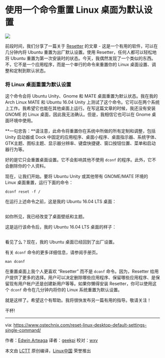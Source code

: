 使用一个命令重置 Linux 桌面为默认设置
======

![](https://www.ostechnix.com/wp-content/uploads/2017/10/Reset-Linux-Desktop-To-Default-Settings-720x340.jpg)

前段时间，我们分享了一篇关于 [Resetter][1] 的文章 - 这是一个有用的软件，可以在几分钟内将 Ubuntu 重置为出厂默认设置。使用 Resetter，任何人都可以轻松地将 Ubuntu 重置为第一次安装时的状态。今天，我偶然发现了一个类似的东西。不，它不是一个应用程序，而是一个单行的命令来重置你的 Linux 桌面设置、调整和定制到默认状态。

### 将 Linux 桌面重置为默认设置

这个命令会将 Ubuntu Unity、Gnome 和 MATE 桌面重置为默认状态。我在我的 Arch Linux MATE 和 Ubuntu 16.04 Unity 上测试了这个命令。它可以在两个系统上工作。我希望它也能在其他桌面上运行。在写这篇文章的时候，我还没有安装 GNOME 的 Linux 桌面，因此我无法确认。但是，我相信它也可以在 Gnome 桌面环境中使用。

**一句忠告：**请注意，此命令将重置你在系统中所做的所有定制和调整，包括 Unity 启动器或 Dock 中固定的应用程序、桌面小程序、桌面指示器、系统字体、GTK主题、图标主题、显示器分辨率、键盘快捷键、窗口按钮位置、菜单和启动器行为等。

好的是它只会重置桌面设置。它不会影响其他不使用 `dconf` 的程序。此外，它不会删除你的个人资料。

现在，让我们开始。要将 Ubuntu Unity 或其他带有 GNOME/MATE 环境的 Linux 桌面重置，运行下面的命令：

```
dconf reset -f /
```

在运行上述命令之前，这是我的 Ubuntu 16.04 LTS 桌面：

[![][2]][3]

如你所见，我已经改变了桌面壁纸和主题。

这是运行该命令后，我的 Ubuntu 16.04 LTS 桌面的样子：

[![][2]][4]

看见了么？现在，我的 Ubuntu 桌面已经回到了出厂设置。

有关 `dconf` 命令的更多详细信息，请参阅手册页。

```
man dconf
```

在重置桌面上我个人更喜欢 “Resetter” 而不是 `dconf` 命令。因为，Resetter 给用户提供了更多的选择。用户可以决定删除哪些应用程序、保留哪些应用程序、是保留现有用户帐户还是创建新用户等等。如果你懒得安装 Resetter，你可以使用这个 `dconf` 命令在几分钟内将你的 Linux 系统重置为默认设置。

就是这样了。希望这个有帮助。我将很快发布另一篇有用的指导。敬请关注！

干杯!



--------------------------------------------------------------------------------

via: https://www.ostechnix.com/reset-linux-desktop-default-settings-single-command/

作者：[Edwin Arteaga][a]
译者：[geekpi](https://github.com/geekpi)
校对：[wxy](https://github.com/wxy)

本文由 [LCTT](https://github.com/LCTT/TranslateProject) 原创编译，[Linux中国](https://linux.cn/) 荣誉推出

[a]:https://www.ostechnix.com
[1]:https://linux.cn/article-9217-1.html
[2]:data:image/gif;base64,R0lGODlhAQABAIAAAAAAAP///yH5BAEAAAAALAAAAAABAAEAAAIBRAA7
[3]:http://www.ostechnix.com/wp-content/uploads/2017/10/Before-resetting-Ubuntu-to-default-1.png 
[4]:http://www.ostechnix.com/wp-content/uploads/2017/10/After-resetting-Ubuntu-to-default-1.png 
